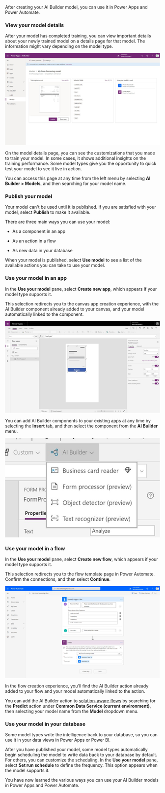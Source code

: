 After creating your AI Builder model, you can use it in Power Apps and Power Automate.

### View your model details

After your model has completed training, you can view important details about your newly trained model on a details page for that model. The information might vary depending on the model type.

![Model details](../media/image4.jpg)

On the model details page, you can see the customizations that you made to train your model.
In some cases, it shows additional insights on the training performance.
Some model types  give you the opportunity to quick test your model
to see it live in action.

You can access this page at any time from the left menu by
selecting **AI Builder > Models**, and then searching for your model name.

### Publish your model

Your model can't be used until it is published. If you are satisfied
with your model, select **Publish** to make it available.

There are three main ways you can use your model:

- As a component in an app

- As an action in a flow

- As new data in your database

When your model is published, select **Use model** to see a list of the
available actions you can take to use your model.

### Use your model in an app

In the **Use your model** pane, select **Create new app**, which appears if your
model type supports it.

This selection redirects you to the canvas app creation experience, with the AI
Builder component already added to your canvas, and your model
automatically linked to the component.

![Publish your model](../media/image5.jpg)

You can add AI Builder components to your existing apps at any time
by selecting the **Insert** tab, and then select the component from the **AI Builder** menu.

![AI Builder menu](../media/image6.jpg)

### Use your model in a flow

In the **Use your model** pane, select **Create new flow**, which appears if
your model type supports it.

This selection redirects you to the flow template page in Power Automate. Confirm
the connections, and then select **Continue**.

![Shared models](../media/image7.jpg)

In the flow creation experience, you'll find the AI Builder action
already added to your flow and your model automatically linked to the
action.

You can add the AI Builder action to [solution-aware
flows](https://docs.microsoft.com/power-automate/create-flow-solution)
by searching for the **Predict** action under **Common Data Service (current environment)**, then selecting your model name from the **Model** dropdown menu.

### Use your model in your database

Some model types write the intelligence back to your database, so you
can use it in your data views in Power Apps or Power BI.

After you have published your model, some model types automatically begin scheduling the model to write data back to your database by default. For others, you can customize the scheduling. In the **Use your model** pane, select **Set run schedule** to define the frequency. This option appears when the model supports it.

You have now learned the various ways you can use your AI Builder models in Power Apps and Power Automate.